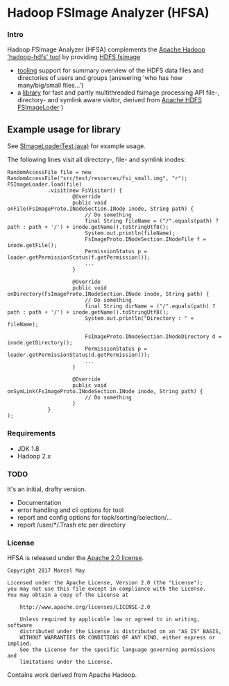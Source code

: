 # Hadoop FSImage Analyzer (HFSA)

### Intro

Hadoop FSImage Analyzer (HFSA) complements the [Apache Hadoop 'hadoop-hdfs' tool](https://hadoop.apache.org/docs/current/hadoop-project-dist/hadoop-hdfs/HDFSCommands.html)
by providing [HDFS fsimage](https://hadoop.apache.org/docs/stable/hadoop-project-dist/hadoop-hdfs/HdfsDesign.html#The_Persistence_of_File_System_Metadata)
* [tooling](tool) support for summary overview of the HDFS data files and directories of users and groups
  (answering 'who has how many/big/small files...')
* a [library](lib) for fast and partly multithreaded fsimage processing API file-, directory- and symlink aware visitor,
  derived from [Apache HDFS FSImageLoder](https://github.com/apache/hadoop/blob/master/hadoop-hdfs-project/hadoop-hdfs/src/main/java/org/apache/hadoop/hdfs/tools/offlineImageViewer/FSImageLoader.java) )

## Example usage for library

See [SImageLoaderTest.java)](lib/src/test/java/de/m3y/hadoop/hdfs/hfsa/core/FSImageLoaderTest.java) for example usage.  

The following lines visit all directory-, file- and symlink inodes:
```
RandomAccessFile file = new RandomAccessFile("src/test/resources/fsi_small.img", "r");
FSImageLoader.load(file)
             .visit(new FsVisitor() {
                     @Override
                     public void onFile(FsImageProto.INodeSection.INode inode, String path) {
                         // Do something
                         final String fileName = ("/".equals(path) ? path : path + '/') + inode.getName().toStringUtf8();
                         System.out.println(fileName);
                         FsImageProto.INodeSection.INodeFile f = inode.getFile();
                         PermissionStatus p = loader.getPermissionStatus(f.getPermission());
                         ...
                     }
             
                     @Override
                     public void onDirectory(FsImageProto.INodeSection.INode inode, String path) {
                         // Do something
                         final String dirName = ("/".equals(path) ? path : path + '/') + inode.getName().toStringUtf8();
                         System.out.println("Directory : " + fileName);
                         
                         FsImageProto.INodeSection.INodeDirectory d = inode.getDirectory();
                         PermissionStatus p = loader.getPermissionStatus(d.getPermission());
                         ...
                     }
             
                     @Override
                     public void onSymLink(FsImageProto.INodeSection.INode inode, String path) {
                         // Do something
                     }
             }
);
```
        
### Requirements

- JDK 1.8
- Hadoop 2.x

### TODO

It's an initial, drafty version.
- Documentation
- error handling and cli options for tool
- report and config options for topk/sorting/selection/...
- report /user/*/.Trash etc per directory

### License

HFSA is released under the [Apache 2.0 license](LICENSE.txt).

```
Copyright 2017 Marcel May

Licensed under the Apache License, Version 2.0 (the "License");
you may not use this file except in compliance with the License.
You may obtain a copy of the License at

    http://www.apache.org/licenses/LICENSE-2.0

    Unless required by applicable law or agreed to in writing, software
    distributed under the License is distributed on an "AS IS" BASIS,
    WITHOUT WARRANTIES OR CONDITIONS OF ANY KIND, either express or implied.
    See the License for the specific language governing permissions and
    limitations under the License.
```

Contains work derived from Apache Hadoop.
